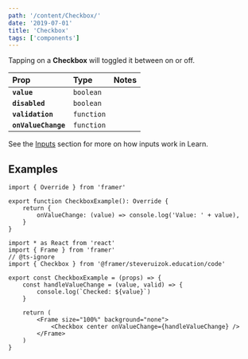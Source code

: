 ```yaml
---
path: '/content/Checkbox/'
date: '2019-07-01'
title: 'Checkbox'
tags: ['components']
---
```


Tapping on a **Checkbox** will toggled it between on or off.

| Prop                | Type       | Notes |
| :------------------ | :--------- | :---- |
| **`value`**         | `boolean`  |       |
| **`disabled`**      | `boolean`  |       |
| **`validation`**    | `function` |       |
| **`onValueChange`** | `function` |       |

See the [Inputs](docs/Inputs) section for more on how inputs work in Learn.

## Examples

```tsx
import { Override } from 'framer'

export function CheckboxExample(): Override {
	return {
		onValueChange: (value) => console.log('Value: ' + value),
	}
}
```

```tsx
import * as React from 'react'
import { Frame } from 'framer'
// @ts-ignore
import { Checkbox } from '@framer/steveruizok.education/code'

export const CheckboxExample = (props) => {
	const handleValueChange = (value, valid) => {
		console.log(`Checked: ${value}`)
	}

	return (
		<Frame size="100%" background="none">
			<Checkbox center onValueChange={handleValueChange} />
		</Frame>
	)
}
```
